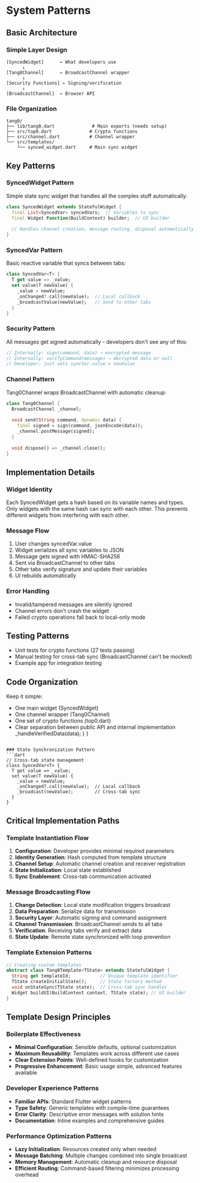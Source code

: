 # System Patterns

## Basic Architecture

### Simple Layer Design
```
[SyncedWidget]      ← What developers use
      ↓
[Tang0Channel]      ← BroadcastChannel wrapper
      ↓
[Security Functions] ← Signing/verification
      ↓
[BroadcastChannel]  ← Browser API
```

### File Organization  
```
tang0/
├── lib/tang0.dart              # Main exports (needs setup)
├── src/top0.dart              # Crypto functions
├── src/channel.dart           # Channel wrapper
└── src/templates/
    └── synced_widget.dart     # Main sync widget
```

## Key Patterns

### SyncedWidget Pattern
Simple state sync widget that handles all the complex stuff automatically:

```dart
class SyncedWidget extends StatefulWidget {
  final List<SyncedVar> syncedVars;  // Variables to sync
  final Widget Function(BuildContext) builder;  // UI builder
  
  // Handles channel creation, message routing, disposal automatically
}
```

### SyncedVar Pattern
Basic reactive variable that syncs between tabs:

```dart
class SyncedVar<T> {
  T get value => _value;
  set value(T newValue) {
    _value = newValue;
    _onChanged?.call(newValue);  // Local callback
    _broadcastValue(newValue);   // Send to other tabs
  }
}
```

### Security Pattern
All messages get signed automatically - developers don't see any of this:

```dart
// Internally: sign(command, data) → encrypted message
// Internally: verifyCommand(message) → decrypted data or null
// Developer: just sets syncVar.value = newValue
```

### Channel Pattern
Tang0Channel wraps BroadcastChannel with automatic cleanup:

```dart
class Tang0Channel {
  BroadcastChannel _channel;
  
  void send(String command, dynamic data) {
    final signed = sign(command, jsonEncode(data));
    _channel.postMessage(signed);
  }
  
  void dispose() => _channel.close();
}
```

## Implementation Details

### Widget Identity
Each SyncedWidget gets a hash based on its variable names and types. Only widgets with the same hash can sync with each other. This prevents different widgets from interfering with each other.

### Message Flow
1. User changes syncedVar.value
2. Widget serializes all sync variables to JSON
3. Message gets signed with HMAC-SHA256
4. Sent via BroadcastChannel to other tabs
5. Other tabs verify signature and update their variables
6. UI rebuilds automatically

### Error Handling
- Invalid/tampered messages are silently ignored
- Channel errors don't crash the widget
- Failed crypto operations fall back to local-only mode

## Testing Patterns
- Unit tests for crypto functions (27 tests passing)
- Manual testing for cross-tab sync (BroadcastChannel can't be mocked)
- Example app for integration testing

## Code Organization
Keep it simple:
- One main widget (SyncedWidget)
- One channel wrapper (Tang0Channel)  
- One set of crypto functions (top0.dart)
- Clear separation between public API and internal implementation
    _handleVerifiedData(data);
  }
}
```

### State Synchronization Pattern
```dart
// Cross-tab state management
class SyncedVar<T> {
  T get value => _value;
  set value(T newValue) {
    _value = newValue;
    _onChanged?.call(newValue);  // Local callback
    _broadcast(newValue);        // Cross-tab sync
  }
}
```

## Critical Implementation Paths

### Template Instantiation Flow
1. **Configuration**: Developer provides minimal required parameters
2. **Identity Generation**: Hash computed from template structure
3. **Channel Setup**: Automatic channel creation and receiver registration
4. **State Initialization**: Local state established
5. **Sync Enablement**: Cross-tab communication activated

### Message Broadcasting Flow  
1. **Change Detection**: Local state modification triggers broadcast
2. **Data Preparation**: Serialize data for transmission
3. **Security Layer**: Automatic signing and command assignment
4. **Channel Transmission**: BroadcastChannel sends to all tabs
5. **Verification**: Receiving tabs verify and extract data
6. **State Update**: Remote state synchronized with loop prevention

### Template Extension Patterns
```dart
// Creating custom templates
abstract class Tang0Template<TState> extends StatefulWidget {
  String get templateId;           // Unique template identifier
  TState createInitialState();     // State factory method
  void onStateSync(TState state);  // Cross-tab sync handler
  Widget buildUI(BuildContext context, TState state); // UI builder
}
```

## Template Design Principles

### Boilerplate Effectiveness
- **Minimal Configuration**: Sensible defaults, optional customization
- **Maximum Reusability**: Templates work across different use cases
- **Clear Extension Points**: Well-defined hooks for customization
- **Progressive Enhancement**: Basic usage simple, advanced features available

### Developer Experience Patterns
- **Familiar APIs**: Standard Flutter widget patterns
- **Type Safety**: Generic templates with compile-time guarantees  
- **Error Clarity**: Descriptive error messages with solution hints
- **Documentation**: Inline examples and comprehensive guides

### Performance Optimization Patterns
- **Lazy Initialization**: Resources created only when needed
- **Message Batching**: Multiple changes combined into single broadcast
- **Memory Management**: Automatic cleanup and resource disposal
- **Efficient Routing**: Command-based filtering minimizes processing overhead
